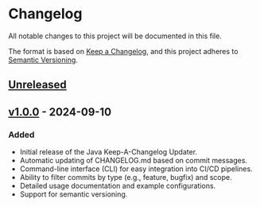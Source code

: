 # Changelog

All notable changes to this project will be documented in this file.

The format is based on [Keep a Changelog](https://keepachangelog.com/en/1.0.0/),
and this project adheres to [Semantic Versioning](https://semver.org/spec/v2.0.0.html).

## [Unreleased]

## [v1.0.0] - 2024-09-10
### Added
- Initial release of the Java Keep-A-Changelog Updater.
- Automatic updating of CHANGELOG.md based on commit messages.
- Command-line interface (CLI) for easy integration into CI/CD pipelines.
- Ability to filter commits by type (e.g., feature, bugfix) and scope.
- Detailed usage documentation and example configurations.
- Support for semantic versioning.

[unreleased]: https://github.com/kirbylink/java-keep-a-changelog-updater/compare/main...HEAD
[v1.0.0]: https://github.com/kirbylink/java-keep-a-changelog-updater/releases/tag/v1.0.0